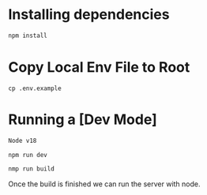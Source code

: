 # Installing dependencies

```bash
npm install
```

# Copy Local Env File to Root

```
cp .env.example
```

# Running a [Dev Mode]

```bash
Node v18
```

```bash
npm run dev
```

```bash
nmp run build
```

Once the build is finished we can run the server with node.
